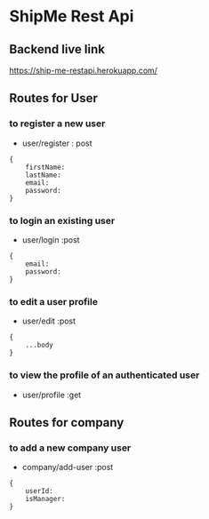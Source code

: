 # ShipMe Rest Api

## Backend live link

https://ship-me-restapi.herokuapp.com/

## Routes for User

### to register a new user

- user/register : post

```
{
    firstName:
    lastName:
    email:
    password:
}
```

### to login an existing user

- user/login :post

```
{
    email:
    password:
}
```

### to edit a user profile

- user/edit :post

```
{
    ...body
}
```

### to view the profile of an authenticated user

- user/profile :get

## Routes for company

### to add a new company user

- company/add-user :post

```
{
    userId:
    isManager:
}
```
